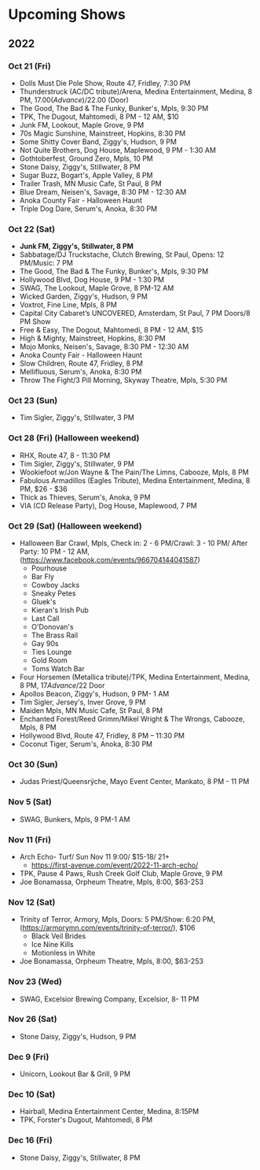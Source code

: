 # Upcoming Shows

## 2022

### Oct 21 (Fri)
- Dolls Must Die Pole Show, Route 47, Fridley, 7:30 PM
- Thunderstruck (AC/DC tribute)/Arena, Medina Entertainment, Medina, 8 PM, $17.00 (Advance)/$22.00 (Door)
- The Good, The Bad & The Funky, Bunker's, Mpls, 9:30 PM
- TPK, The Dugout, Mahtomedi, 8 PM - 12 AM, $10
- Junk FM, Lookout, Maple Grove, 9 PM
- 70s Magic Sunshine, Mainstreet, Hopkins, 8:30 PM
- Some Shitty Cover Band, Ziggy's, Hudson, 9 PM
- Not Quite Brothers, Dog House, Maplewood, 9 PM - 1:30 AM
- Gothtoberfest, Ground Zero, Mpls, 10 PM
- Stone Daisy, Ziggy's, Stillwater, 8 PM
- Sugar Buzz, Bogart's, Apple Valley, 8 PM
- Trailer Trash, MN Music Cafe, St Paul, 8 PM
- Blue Dream, Neisen's, Savage, 8:30 PM - 12:30 AM
- Anoka County Fair - Halloween Haunt
- Triple Dog Dare, Serum's, Anoka, 8:30 PM

### Oct 22 (Sat)
- __Junk FM, Ziggy's, Stillwater, 8 PM__
- Sabbatage/DJ Truckstache, Clutch Brewing, St Paul, Opens: 12 PM/Music: 7 PM
- The Good, The Bad & The Funky, Bunker's, Mpls, 9:30 PM
- Hollywood Blvd, Dog House, 9 PM - 1:30 PM
- SWAG, The Lookout, Maple Grove, 8 PM-12 AM
- Wicked Garden, Ziggy's, Hudson, 9 PM
- Voxtrot, Fine Line, Mpls, 8 PM
- Capital City Cabaret’s UNCOVERED, Amsterdam, St Paul, 7 PM Doors/8 PM Show
- Free & Easy, The Dogout, Mahtomedi, 8 PM - 12 AM, $15
- High & Mighty, Mainstreet, Hopkins, 8:30 PM
- Mojo Monks, Neisen's, Savage, 8:30 PM - 12:30 AM
- Anoka County Fair - Halloween Haunt
- Slow Children, Route 47, Fridley, 8 PM
- Mellifluous, Serum's, Anoka, 8:30 PM
- Throw The Fight/3 Pill Morning, Skyway Theatre, Mpls, 5:30 PM

### Oct 23 (Sun)
- Tim Sigler, Ziggy's, Stillwater, 3 PM

### Oct 28 (Fri) (Halloween weekend)
- RHX, Route 47, 8 - 11:30 PM
- Tim Sigler, Ziggy's, Stillwater, 9 PM
- Wookiefoot w/Jon Wayne & The Pain/The Limns, Cabooze, Mpls, 8 PM
- Fabulous Armadillos (Eagles Tribute), Medina Entertainment, Medina, 8 PM, $26 - $36
- Thick as Thieves, Serum's, Anoka, 9 PM
- VIA (CD Release Party), Dog House, Maplewood, 7 PM

### Oct 29 (Sat) (Halloween weekend)
- Halloween Bar Crawl, Mpls, Check in: 2 - 6 PM/Crawl: 3 - 10 PM/ After Party: 10 PM - 12 AM, (https://www.facebook.com/events/966704144041587)
  - Pourhouse
  - Bar Fly
  - Cowboy Jacks
  - Sneaky Petes
  - Gluek's
  - Kieran's Irish Pub
  - Last Call
  - O'Donovan's
  - The Brass Rail
  - Gay 90s
  - Ties Lounge
  - Gold Room
  - Toms Watch Bar
- Four Horsemen (Metallica tribute)/TPK, Medina Entertainment, Medina, 8 PM, $17 Advance/$22 Door
- Apollos Beacon, Ziggy's, Hudson, 9 PM- 1 AM
- Tim Sigler, Jersey's, Inver Grove, 9 PM
- Maiden Mpls, MN Music Cafe, St Paul, 8 PM
- Enchanted Forest/Reed Grimm/Mikel Wright & The Wrongs, Cabooze, Mpls, 8 PM
- Hollywood Blvd, Route 47, Fridley, 8 PM – 11:30 PM
- Coconut Tiger, Serum's, Anoka, 8:30 PM

### Oct 30 (Sun)
- Judas Priest/Queensrÿche, Mayo Event Center, Mankato, 8 PM - 11 PM

### Nov 5 (Sat)
- SWAG, Bunkers, Mpls, 9 PM-1 AM

### Nov 11 (Fri)
- Arch Echo- Turf/ Sun Nov 11 9:00/ $15-18/ 21+
  - https://first-avenue.com/event/2022-11-arch-echo/
- TPK, Pause 4 Paws, Rush Creek Golf Club, Maple Grove, 9 PM
- Joe Bonamassa, Orpheum Theatre, Mpls, 8:00, $63-253

### Nov 12 (Sat)
- Trinity of Terror, Armory, Mpls, Doors: 5 PM/Show: 6:20 PM,(https://armorymn.com/events/trinity-of-terror/), $106
  - Black Veil Brides
  - Ice Nine Kills
  - Motionless in White
- Joe Bonamassa, Orpheum Theatre, Mpls, 8:00, $63-253

### Nov 23 (Wed)
- SWAG, Excelsior Brewing Company, Excelsior, 8- 11 PM

### Nov 26 (Sat)
- Stone Daisy, Ziggy's, Hudson, 9 PM

### Dec 9 (Fri)
- Unicorn, Lookout Bar & Grill, 9 PM

### Dec 10 (Sat)
- Hairball, Medina Entertainment Center, Medina, 8:15PM
- TPK, Forster's Dugout, Mahtomedi, 8 PM

### Dec 16 (Fri)
- Stone Daisy, Ziggy's, Stillwater, 8 PM


